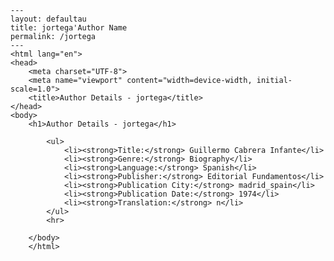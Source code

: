 
    ---
    layout: defaultau
    title: jortega'Author Name 
    permalink: /jortega
    ---
    <html lang="en">
    <head>
        <meta charset="UTF-8">
        <meta name="viewport" content="width=device-width, initial-scale=1.0">
        <title>Author Details - jortega</title>
    </head>
    <body>
        <h1>Author Details - jortega</h1>
        
            <ul>
                <li><strong>Title:</strong> Guillermo Cabrera Infante</li>
                <li><strong>Genre:</strong> Biography</li>
                <li><strong>Language:</strong> Spanish</li>
                <li><strong>Publisher:</strong> Editorial Fundamentos</li>
                <li><strong>Publication City:</strong> madrid_spain</li>
                <li><strong>Publication Date:</strong> 1974</li>
                <li><strong>Translation:</strong> n</li>
            </ul>
            <hr>
            
        </body>
        </html>
        